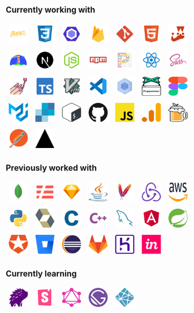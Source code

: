 ## Currently working with

<img src="./assets/babel.svg" alt="babel" width="50" height="50" style="margin: 8px;" />
<img src="./assets/css3.svg" alt="css3" width="50" height="50" style="margin: 8px;" />
<img src="./assets/eslint.svg" alt="eslint" width="50" height="50" style="margin: 8px;" />
<img src="./assets/firebase.svg" alt="firebase" width="50" height="50" style="margin: 8px;" />
<img src="./assets/git.svg" alt="git" width="50" height="50" style="margin: 8px;" />
<img src="./assets/html5.svg" alt="html5" width="50" height="50" style="margin: 8px;" />
<img src="./assets/jest.svg" alt="jest" width="50" height="50" style="margin: 8px;" />
<img src="./assets/lighthouse.svg" alt="lighthouse" width="50" height="50" style="margin: 8px;" />
<img src="./assets/next.svg" alt="next" width="50" height="50" style="margin: 8px;" />
<img src="./assets/node.svg" alt="node" width="50" height="50" style="margin: 8px;" />
<img src="./assets/npm.svg" alt="npm" width="50" height="50" style="margin: 8px;" />
<img src="./assets/prettier.svg" alt="prettier" width="50" height="50" style="margin: 8px;" />
<img src="./assets/reactts.svg" alt="reactts" width="50" height="50" style="margin: 8px;" />
<img src="./assets/sass.svg" alt="sass" width="50" height="50" style="margin: 8px;" />
<img src="./assets/styled.svg" alt="styled" width="50" height="50" style="margin: 8px;" />
<img src="./assets/typescript.svg" alt="typescript" width="50" height="50" style="margin: 8px;" />
<img src="./assets/vim.svg" alt="vim" width="50" height="50" style="margin: 8px;" />
<img src="./assets/vscode.svg" alt="vscode" width="50" height="50" style="margin: 8px;" />
<img src="./assets/webpack.svg" alt="webpack" width="50" height="50" style="margin: 8px;" />
<img src="./assets/puppeteer.svg" alt="puppeteer" width="50" height="50" style="margin: 8px;" />
<img src="./assets/figma.svg" alt="figma" width="50" height="50" style="margin: 8px;" />
<img src="./assets/material-ui.svg" alt="material-ui" width="50" height="50" style="margin: 8px;" />
<img src="./assets/sendgrid.svg" alt="sendgrid" width="50" height="50" style="margin: 8px;" />
<img src="./assets/bash.svg" alt="bash" width="50" height="50" style="margin: 8px;" />
<img src="./assets/github.svg" alt="github" width="50" height="50" style="margin: 8px;" />
<img src="./assets/javascript.svg" alt="javascript" width="50" height="50" style="margin: 8px;" />
<img src="./assets/analytics.svg" alt="analytics" width="50" height="50" style="margin: 8px;" />
<img src="./assets/homebrew.svg" alt="homebrew" width="50" height="50" style="margin: 8px;" />
<img src="./assets/postman.svg" alt="postman" width="50" height="50" style="margin: 8px;" />
<img src="./assets/vercel.svg" alt="vercel" width="50" height="50" style="margin: 8px;" />

## Previously worked with

<img src="./assets/mongo.svg" alt="mongo" width="50" height="50" style="margin: 8px;" />
<img src="./assets/serverless.svg" alt="serverless" width="50" height="50" style="margin: 8px;" />
<img src="./assets/sketch.svg" alt="sketch" width="50" height="50" style="margin: 8px;" />
<img src="./assets/java.svg" alt="java" width="50" height="50" style="margin: 8px;" />
<img src="./assets/maven.svg" alt="maven" width="50" height="50" style="margin: 8px;" />
<img src="./assets/redux.svg" alt="redux" width="50" height="50" style="margin: 8px;" />
<img src="./assets/aws.svg" alt="aws" width="50" height="50" style="margin: 8px;" />
<img src="./assets/python.svg" alt="python" width="50" height="50" style="margin: 8px;" />
<img src="./assets/hibernate.svg" alt="hibernate" width="50" height="50" style="margin: 8px;" />
<img src="./assets/c.svg" alt="c" width="50" height="50" style="margin: 8px;" />
<img src="./assets/cpp.svg" alt="cpp" width="50" height="50" style="margin: 8px;" />
<img src="./assets/mysql.svg" alt="mysql" width="50" height="50" style="margin: 8px;" />
<img src="./assets/angular.svg" alt="angular" width="50" height="50" style="margin: 8px;" />
<img src="./assets/spring.svg" alt="spring" width="50" height="50" style="margin: 8px;" />
<img src="./assets/auth0.svg" alt="auth0" width="50" height="50" style="margin: 8px;" />
<img src="./assets/bitbucket.svg" alt="bitbucket" width="50" height="50" style="margin: 8px;" />
<img src="./assets/eclipse.svg" alt="eclipse" width="50" height="50" style="margin: 8px;" />
<img src="./assets/gitlab.svg" alt="gitlab" width="50" height="50" style="margin: 8px;" />
<img src="./assets/heroku.svg" alt="heroku" width="50" height="50" style="margin: 8px;" />
<img src="./assets/invision.svg" alt="invision" width="50" height="50" style="margin: 8px;" />

## Currently learning

<img src="./assets/percy.svg" alt="percy" width="50" height="50" style="margin: 8px;" />
<img src="./assets/storybook.svg" alt="storybook" width="50" height="50" style="margin: 8px;" />
<img src="./assets/graphql.svg" alt="graphql" width="50" height="50" style="margin: 8px;" />
<img src="./assets/gatsby.svg" alt="gatsby" width="50" height="50" style="margin: 8px;" />
<img src="./assets/netlify.svg" alt="gatsby" width="50" height="50" style="margin: 8px;" />
